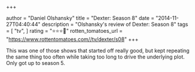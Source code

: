 +++

author = "Daniel Olshansky"
title = "Dexter: Season 8"
date = "2014-11-27T04:40:44"
description = "Olshansky's review of Dexter: Season 8"
tags = [
    "tv",
]
rating = "⭐⭐⭐🌟"
rotten_tomatoes_url = "https://www.rottentomatoes.com//tv/dexter/s08"
+++

This was one of those shows that started off really good, but kept repeating the same thing too often while taking too long to drive the underlying plot. Only got up to season 5.

